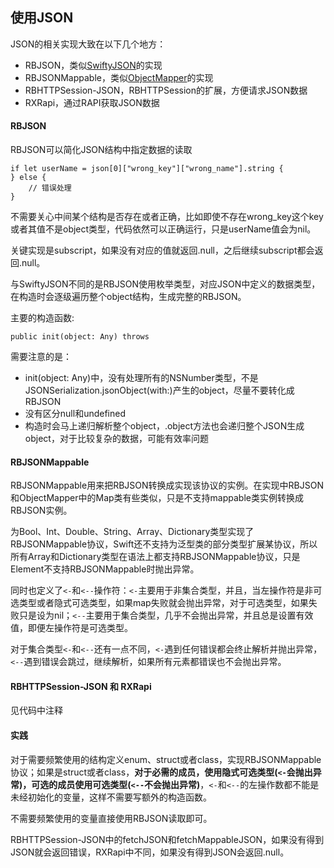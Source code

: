 ## 使用JSON

JSON的相关实现大致在以下几个地方：

* RBJSON，类似[SwiftyJSON](https://github.com/SwiftyJSON/SwiftyJSON)的实现
* RBJSONMappable，类似[ObjectMapper](https://github.com/Hearst-DD/ObjectMapper)的实现
* RBHTTPSession-JSON，RBHTTPSession的扩展，方便请求JSON数据
* RXRapi，通过RAPI获取JSON数据

#### RBJSON

RBJSON可以简化JSON结构中指定数据的读取

	if let userName = json[0]["wrong_key"]["wrong_name"].string {
	} else {
		// 错误处理
	}
	
不需要关心中间某个结构是否存在或者正确，比如即使不存在wrong_key这个key或者其值不是object类型，代码依然可以正确运行，只是userName值会为nil。

关键实现是subscript，如果没有对应的值就返回.null，之后继续subscript都会返回.null。

与SwiftyJSON不同的是RBJSON使用枚举类型，对应JSON中定义的数据类型，在构造时会逐级遍历整个object结构，生成完整的RBJSON。

主要的构造函数: 

	public init(object: Any) throws
	
需要注意的是：

* init(object: Any)中，没有处理所有的NSNumber类型，不是JSONSerialization.jsonObject(with:)产生的object，尽量不要转化成RBJSON
* 没有区分null和undefined
* 构造时会马上递归解析整个object，.object方法也会递归整个JSON生成object，对于比较复杂的数据，可能有效率问题

#### RBJSONMappable

RBJSONMappable用来把RBJSON转换成实现该协议的实例。在实现中RBJSON和ObjectMapper中的Map类有些类似，只是不支持mappable类实例转换成RBJSON实例。

为Bool、Int、Double、String、Array、Dictionary类型实现了RBJSONMappable协议，Swift还不支持为泛型类的部分类型扩展某协议，所以所有Array和Dictionary类型在语法上都支持RBJSONMappable协议，只是Element不支持RBJSONMappable时抛出异常。

同时也定义了`<-`和`<--`操作符：`<-`主要用于非集合类型，并且，当左操作符是非可选类型或者隐式可选类型，如果map失败就会抛出异常，对于可选类型，如果失败只是设为nil；`<--`主要用于集合类型，几乎不会抛出异常，并且总是设置有效值，即便左操作符是可选类型。

对于集合类型`<-`和`<--`还有一点不同，`<-`遇到任何错误都会终止解析并抛出异常，`<--`遇到错误会跳过，继续解析，如果所有元素都错误也不会抛出异常。

#### RBHTTPSession-JSON 和 RXRapi

见代码中注释

#### 实践

对于需要频繁使用的结构定义enum、struct或者class，实现RBJSONMappable协议；如果是struct或者class，**对于必需的成员，使用隐式可选类型(`<-`会抛出异常)，可选的成员使用可选类型(`<--`不会抛出异常)**，`<-`和`<--`的左操作数都不能是未经初始化的变量，这样不需要写额外的构造函数。

不需要频繁使用的变量直接使用RBJSON读取即可。

RBHTTPSession-JSON中的fetchJSON和fetchMappableJSON，如果没有得到JSON就会返回错误，RXRapi中不同，如果没有得到JSON会返回.null。


